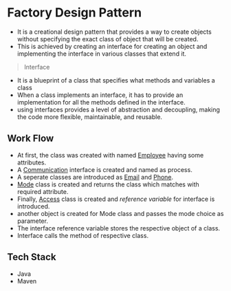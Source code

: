 # Factory Design Pattern
- It is a creational design pattern that provides a way to create objects without specifying the exact class of object that will be created. 
- This is achieved by creating an interface for creating an object and implementing the interface in various classes that extend it.

> Interface 
- It is a blueprint of a class that specifies what methods and variables a class
- When a class implements an interface, it has to provide an implementation for all the methods defined in the interface.
- using interfaces provides a level of abstraction and decoupling, making the code more flexible, maintainable, and reusable.

## Work Flow 
- At first, the class was created with named [Employee](https://github.com/Shrivishnu22/Virtusa_LP/blob/master/FactoryDesignPattern/src/main/java/container/Employee.java) having some attributes.
- A [Communication](https://github.com/Shrivishnu22/Virtusa_LP/blob/master/FactoryDesignPattern/src/main/java/container/communication.java) interface is created and named as process.
- A seperate classes are introduced as [Email](https://github.com/Shrivishnu22/Virtusa_LP/blob/master/FactoryDesignPattern/src/main/java/container/Email.java) and [Phone](https://github.com/Shrivishnu22/Virtusa_LP/blob/master/FactoryDesignPattern/src/main/java/container/Phone.java).
- [Mode](https://github.com/Shrivishnu22/Virtusa_LP/blob/master/FactoryDesignPattern/src/main/java/container/Mode.java) class is created and returns the class which matches with required attribute.
- Finally, [Access](https://github.com/Shrivishnu22/Virtusa_LP/blob/master/FactoryDesignPattern/src/main/java/container/Access.java) class is created and *reference variable* for interface is introduced.
- another object is created for Mode class and passes the mode choice as parameter.
- The interface reference variable stores the respective object of a class.
- Interface calls the method of respective class.

## Tech Stack 
- Java 
- Maven
